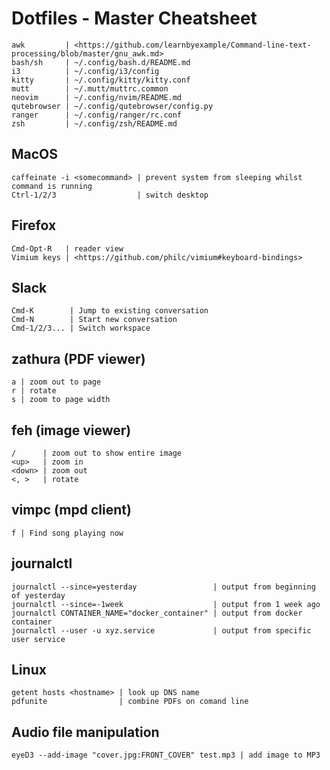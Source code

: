 # Dotfiles - Master Cheatsheet

    awk         | <https://github.com/learnbyexample/Command-line-text-processing/blob/master/gnu_awk.md>
    bash/sh     | ~/.config/bash.d/README.md
    i3          | ~/.config/i3/config
    kitty       | ~/.config/kitty/kitty.conf
    mutt        | ~/.mutt/muttrc.common
    neovim      | ~/.config/nvim/README.md
    qutebrowser | ~/.config/qutebrowser/config.py
    ranger      | ~/.config/ranger/rc.conf
    zsh         | ~/.config/zsh/README.md

## MacOS

    caffeinate -i <somecommand> | prevent system from sleeping whilst command is running
    Ctrl-1/2/3                  | switch desktop

## Firefox

    Cmd-Opt-R   | reader view
    Vimium keys | <https://github.com/philc/vimium#keyboard-bindings>

## Slack

    Cmd-K        | Jump to existing conversation
    Cmd-N        | Start new conversation
    Cmd-1/2/3... | Switch workspace

## zathura (PDF viewer)

    a | zoom out to page
    r | rotate
    s | zoom to page width

## feh (image viewer)

    /      | zoom out to show entire image
    <up>   | zoom in
    <down> | zoom out
    <, >   | rotate

## vimpc (mpd client)

    f | Find song playing now

## journalctl

    journalctl --since=yesterday                 | output from beginning of yesterday
    journalctl --since=-1week                    | output from 1 week ago
    journalctl CONTAINER_NAME="docker_container" | output from docker container
    journalctl --user -u xyz.service             | output from specific user service

## Linux

    getent hosts <hostname> | look up DNS name
    pdfunite                | combine PDFs on comand line

## Audio file manipulation

    eyeD3 --add-image "cover.jpg:FRONT_COVER" test.mp3 | add image to MP3

<!-- vim: set nospell: -->
